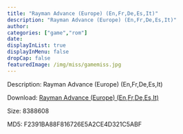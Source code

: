 ```yaml
---
title: "Rayman Advance (Europe) (En,Fr,De,Es,It)"
description: "Rayman Advance (Europe) (En,Fr,De,Es,It)"
author: 
categories: ["game","rom"]
date: 
displayInList: true
displayInMenu: false
dropCap: false
featuredImage: /img/miss/gamemiss.jpg
---
```


Description: Rayman Advance (Europe) (En,Fr,De,Es,It)

Download: <a style="text-decoration:underline;" href="https://mega.nz/#!eCAixayY!bev-ahQvd9ZFdbr6KULG0c7CpWbJMHfxexAxYwY7m_8" target = "_blank" rel = "nofollow" > Rayman Advance (Europe) (En,Fr,De,Es,It)</a>

Size: 8388608

MD5: F2391BA88F816726E5A2CE4D321C5ABF

